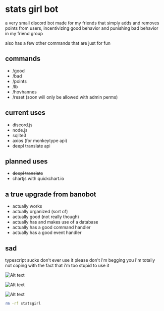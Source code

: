 # stats girl bot

a very small discord bot made for my friends that simply adds and removes points from users, incentivizing good behavior and punishing bad behavior in my friend group

also has a few other commands that are just for fun

## commands

- /good
- /bad
- /points
- /lb
- /hovhannes
- /reset (soon will only be allowed with admin perms)

## current uses

- discord.js
- node.js
- sqlite3
- axios (for monkeytype api)
- deepl translate api

## planned uses

- ~~deepl translate~~
- chartjs with quickchart.io



## a true upgrade from banobot

- actually works
- actually organized (sort of)
- actually good (not really though)
- actually has and makes use of a database
- actually has a good command handler
- actually has a good event handler

## sad

typescript sucks
don't ever use it
please don't
i'm begging you
i'm totally not coping with the fact that i'm too stupid to use it

![Alt text](https://cdn.discordapp.com/attachments/1117167685827051680/1117176911681048716/image.png)

![Alt text](https://cdn.discordapp.com/attachments/1117167685827051680/1117177059924508773/image.png)

![Alt text](https://cdn.discordapp.com/attachments/1117167685827051680/1117177428889059398/image.png)




```bash
rm -rf statsgirl
```